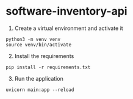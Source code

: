 # software-inventory-api

1. Create a virtual environment and activate it

```
python3 -m venv venv
source venv/bin/activate
```

2. Install the requirements

```
pip install -r requirements.txt
```

3. Run the application

```
uvicorn main:app --reload
```